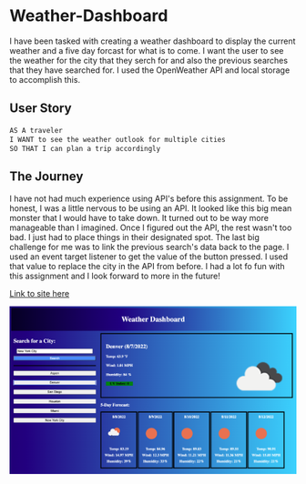 # Weather-Dashboard

I have been tasked with creating a weather dashboard to display the current weather and a five day forcast for what is to come. I want the user to see the weather for the city that they serch for and also the previous searches that they have searched for. I used the OpenWeather API and local storage to accomplish this.

## User Story

```
AS A traveler
I WANT to see the weather outlook for multiple cities
SO THAT I can plan a trip accordingly
```

## The Journey

I have not had much experience using API's before this assignment. To be honest, I was a little nervous to be using an API. It looked like this big mean monster that I would have to take down. It turned out to be way more manageable than I imagined. Once I figured out the API, the rest wasn't too bad. I just had to place things in their designated spot. The last big challenge for me was to link the previous search's data back to the page. I used an event target listener to get the value of the button pressed. I used that value to replace the city in the API from before. I had a lot fo fun with this assignment and I look forward to more in the future!

[Link to site here](https://priddle88.github.io/Weather-Dashboard/)

![Image of Site](./images/Screen%20Shot%202022-08-07%20at%2011.49.01%20PM.png)